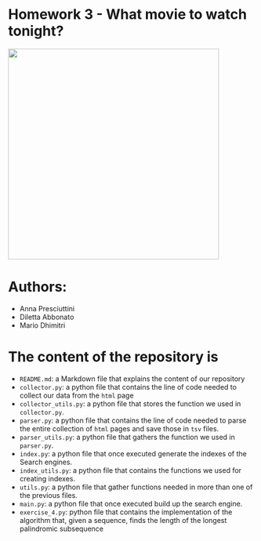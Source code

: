 # Homework 3 - What movie to watch tonight?

<p align="left">
<img src="https://www.thehits.co.nz/media/6615023/cinema-popcorn.jpg?mode=crop&width=620&height=349&quality=60&scale=both" height=430 
</p>

# Authors: 
- Anna Presciuttini
- Diletta Abbonato
- Mario Dhimitri

# The content of the repository is

* `README.md`: a Markdown file that explains the content of our repository
* `collector.py`: a python file that contains the line of code needed to collect our data from the `html` page 
* `collector_utils.py`: a python file that stores the function we used in `collector.py`.
* `parser.py`: a python file that contains the line of code needed to parse the entire collection of `html` pages and save those in `tsv` files.
* `parser_utils.py`: a python file that gathers the function we used in `parser.py`.
* `index.py`: a python file that once executed generate the indexes of the Search engines.
* `index_utils.py`: a python file that contains the functions we used for creating indexes.
* `utils.py`: a python file that gather functions needed in more than one of the previous files.
* `main.py`: a python file that once executed build up the search engine.
* `exercise_4.py`: python file that contains the implementation of the algorithm that, given a sequence, finds the length of the longest palindromic subsequence
